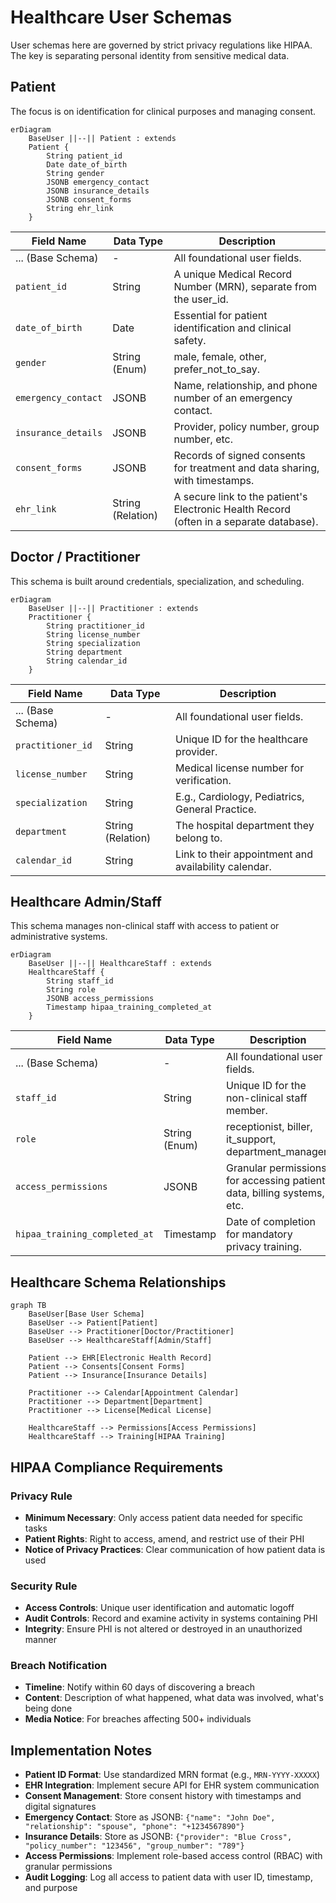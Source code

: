 # Healthcare User Schemas

User schemas here are governed by strict privacy regulations like HIPAA. The key is separating personal identity from sensitive medical data.

## Patient

The focus is on identification for clinical purposes and managing consent.

```mermaid
erDiagram
    BaseUser ||--|| Patient : extends
    Patient {
        String patient_id
        Date date_of_birth
        String gender
        JSONB emergency_contact
        JSONB insurance_details
        JSONB consent_forms
        String ehr_link
    }
```

| Field Name | Data Type | Description |
|------------|-----------|-------------|
| ... (Base Schema) | - | All foundational user fields. |
| `patient_id` | String | A unique Medical Record Number (MRN), separate from the user_id. |
| `date_of_birth` | Date | Essential for patient identification and clinical safety. |
| `gender` | String (Enum) | male, female, other, prefer_not_to_say. |
| `emergency_contact` | JSONB | Name, relationship, and phone number of an emergency contact. |
| `insurance_details` | JSONB | Provider, policy number, group number, etc. |
| `consent_forms` | JSONB | Records of signed consents for treatment and data sharing, with timestamps. |
| `ehr_link` | String (Relation) | A secure link to the patient's Electronic Health Record (often in a separate database). |

## Doctor / Practitioner

This schema is built around credentials, specialization, and scheduling.

```mermaid
erDiagram
    BaseUser ||--|| Practitioner : extends
    Practitioner {
        String practitioner_id
        String license_number
        String specialization
        String department
        String calendar_id
    }
```

| Field Name | Data Type | Description |
|------------|-----------|-------------|
| ... (Base Schema) | - | All foundational user fields. |
| `practitioner_id` | String | Unique ID for the healthcare provider. |
| `license_number` | String | Medical license number for verification. |
| `specialization` | String | E.g., Cardiology, Pediatrics, General Practice. |
| `department` | String (Relation) | The hospital department they belong to. |
| `calendar_id` | String | Link to their appointment and availability calendar. |

## Healthcare Admin/Staff

This schema manages non-clinical staff with access to patient or administrative systems.

```mermaid
erDiagram
    BaseUser ||--|| HealthcareStaff : extends
    HealthcareStaff {
        String staff_id
        String role
        JSONB access_permissions
        Timestamp hipaa_training_completed_at
    }
```

| Field Name | Data Type | Description |
|------------|-----------|-------------|
| ... (Base Schema) | - | All foundational user fields. |
| `staff_id` | String | Unique ID for the non-clinical staff member. |
| `role` | String (Enum) | receptionist, biller, it_support, department_manager. |
| `access_permissions` | JSONB | Granular permissions for accessing patient data, billing systems, etc. |
| `hipaa_training_completed_at` | Timestamp | Date of completion for mandatory privacy training. |

## Healthcare Schema Relationships

```mermaid
graph TB
    BaseUser[Base User Schema]
    BaseUser --> Patient[Patient]
    BaseUser --> Practitioner[Doctor/Practitioner]
    BaseUser --> HealthcareStaff[Admin/Staff]
    
    Patient --> EHR[Electronic Health Record]
    Patient --> Consents[Consent Forms]
    Patient --> Insurance[Insurance Details]
    
    Practitioner --> Calendar[Appointment Calendar]
    Practitioner --> Department[Department]
    Practitioner --> License[Medical License]
    
    HealthcareStaff --> Permissions[Access Permissions]
    HealthcareStaff --> Training[HIPAA Training]
```

## HIPAA Compliance Requirements

### Privacy Rule
- **Minimum Necessary**: Only access patient data needed for specific tasks
- **Patient Rights**: Right to access, amend, and restrict use of their PHI
- **Notice of Privacy Practices**: Clear communication of how patient data is used

### Security Rule
- **Access Controls**: Unique user identification and automatic logoff
- **Audit Controls**: Record and examine activity in systems containing PHI
- **Integrity**: Ensure PHI is not altered or destroyed in an unauthorized manner

### Breach Notification
- **Timeline**: Notify within 60 days of discovering a breach
- **Content**: Description of what happened, what data was involved, what's being done
- **Media Notice**: For breaches affecting 500+ individuals

## Implementation Notes

- **Patient ID Format**: Use standardized MRN format (e.g., `MRN-YYYY-XXXXX`)
- **EHR Integration**: Implement secure API for EHR system communication
- **Consent Management**: Store consent history with timestamps and digital signatures
- **Emergency Contact**: Store as JSONB: `{"name": "John Doe", "relationship": "spouse", "phone": "+1234567890"}`
- **Insurance Details**: Store as JSONB: `{"provider": "Blue Cross", "policy_number": "123456", "group_number": "789"}`
- **Access Permissions**: Implement role-based access control (RBAC) with granular permissions
- **Audit Logging**: Log all access to patient data with user ID, timestamp, and purpose 